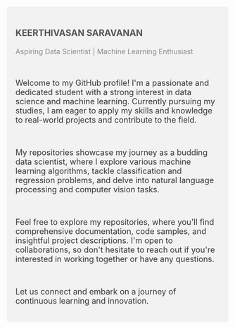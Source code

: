 <!-- HTML and CSS Designs -->
<div style="background-color: #f2f2f2; padding: 20px; border-radius: 5px;">
  <h3 style="color: #555; font-size: 20px;">KEERTHIVASAN SARAVANAN</h3>
  <p style="color: #888; font-size: 16px;">Aspiring Data Scientist | Machine Learning Enthusiast</p>
  <br>
  <p style="color: #333; font-size: 18px;">Welcome to my GitHub profile! I'm a passionate and dedicated student with a strong interest in data science and machine learning. Currently pursuing my studies, I am eager to apply my skills and knowledge to real-world projects and contribute to the field.</p>
  <br>
  <p style="color: #333; font-size: 18px;">My repositories showcase my journey as a budding data scientist, where I explore various machine learning algorithms, tackle classification and regression problems, and delve into natural language processing and computer vision tasks.</p>
  <br>
  <p style="color: #333; font-size: 18px;">Feel free to explore my repositories, where you'll find comprehensive documentation, code samples, and insightful project descriptions. I'm open to collaborations, so don't hesitate to reach out if you're interested in working together or have any questions.</p>
  <br>
  <p style="color: #333; font-size: 18px;">Let us connect and embark on a journey of continuous learning and innovation.</p>
</div>
